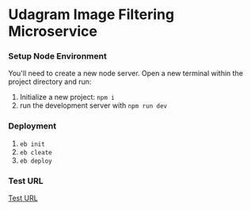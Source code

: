 # Udagram Image Filtering Microservice

### Setup Node Environment

You'll need to create a new node server. Open a new terminal within the project directory and run:

1. Initialize a new project: `npm i`
2. run the development server with `npm run dev`

### Deployment

1. `eb init`
2. `eb cleate`
3. `eb deploy`

### Test URL

[Test URL](http://image-filter-starter-code-fejimene.us-east-1.elasticbeanstalk.com/filteredimage?image_url=https://live.staticflickr.com/4865/31914255397_bb6130698e_h.jpg)

```typescript

```